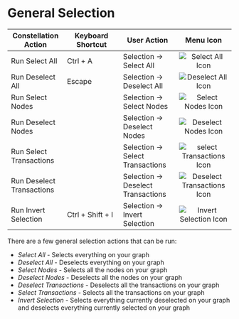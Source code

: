 # General Selection

<table class="table table-striped">
<colgroup>
<col style="width: 25%" />
<col style="width: 25%" />
<col style="width: 25%" />
<col style="width: 25%" />
</colgroup>
<thead>
<tr class="header">
<th>Constellation Action</th>
<th>Keyboard Shortcut</th>
<th>User Action</th>
<th style="text-align: center;">Menu Icon</th>
</tr>
</thead>
<tbody>
<tr class="odd">
<td>Run Select All</td>
<td>Ctrl + A</td>
<td>Selection -&gt; Select All</td>
<td style="text-align: center;"><img src="../ext/docs/CoreVisualGraph/src/au/gov/asd/tac/constellation/graph/visual/resources/select_all.png" alt="Select All Icon" /></td>
</tr>
<tr class="even">
<td>Run Deselect All</td>
<td>Escape</td>
<td>Selection -&gt; Deselect All</td>
<td style="text-align: center;"><img src="../ext/docs/CoreVisualGraph/src/au/gov/asd/tac/constellation/graph/visual/resources/deselect_all.png" alt="Deselect All Icon" /></td>
</tr>
<tr class="odd">
<td>Run Select Nodes</td>
<td></td>
<td>Selection -&gt; Select Nodes</td>
<td style="text-align: center;"><img src="../ext/docs/CoreVisualGraph/src/au/gov/asd/tac/constellation/graph/visual/resources/selectNodes.png" alt="Select Nodes Icon" /></td>
</tr>
</tr>
<tr class="even">
<td>Run Deselect Nodes</td>
<td></td>
<td>Selection -&gt; Deselect Nodes</td>
<td style="text-align: center;"><img src="../ext/docs/CoreVisualGraph/src/au/gov/asd/tac/constellation/graph/visual/resources/deselectNodes.png" alt="Deselect Nodes Icon" /></td>
</tr>
<tr class="odd">
<td>Run Select Transactions</td>
<td></td>
<td>Selection -&gt; Select Transactions</td>
<td style="text-align: center;"><img src="../ext/docs/CoreVisualGraph/src/au/gov/asd/tac/constellation/graph/visual/resources/selectTransactions.png" alt="select Transactions Icon" /></td>
</tr>
<tr class="even">
<td>Run Deselect Transactions</td>
<td></td>
<td>Selection -&gt; Deselect Transactions</td>
<td style="text-align: center;"><img src="../ext/docs/CoreVisualGraph/src/au/gov/asd/tac/constellation/graph/visual/resources/deselectTransactions.png" alt="Deselect Transactions Icon" /></td>
</tr>
<tr class="odd">
<td>Run Invert Selection</td>
<td>Ctrl + Shift + I</td>
<td>Selection -&gt; Invert Selection</td>
<td style="text-align: center;"><img src="../ext/docs/CoreVisualGraph/src/au/gov/asd/tac/constellation/graph/visual/resources/invert_selection.png" alt="Invert Selection Icon" /></td>
</tr>
</tbody>
</table>

There are a few general selection actions that can be run:

-   *Select All* - Selects everything on your graph
-   *Deselect All* - Deselects everything on your graph
-   *Select Nodes* - Selects all the nodes on your graph
-   *Deselect Nodes* - Deselects all the nodes on your graph
-   *Deselect Transactions* - Deselects all the transactions on your
    graph
-   *Select Transactions* - Selects all the transactions on your
    graph
-   *Invert Selection* - Selects everything currently deselected on your
    graph and deselects everything currently selected on your graph
